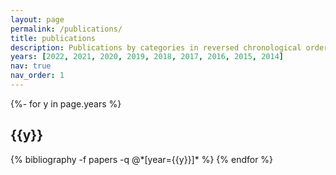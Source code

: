 ```yaml
---
layout: page
permalink: /publications/
title: publications
description: Publications by categories in reversed chronological order. 
years: [2022, 2021, 2020, 2019, 2018, 2017, 2016, 2015, 2014]
nav: true
nav_order: 1
---
```


<!-- _pages/publications.md -->
<div class="publications">

{%- for y in page.years %}
  <h2 class="year">{{y}}</h2>
  {% bibliography -f papers -q @*[year={{y}}]* %}
{% endfor %}

</div>
